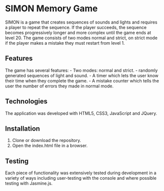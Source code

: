 # SIMON Memory Game 

SIMON is a game that creates sequences of sounds and lights and requires a player to repeat the sequence. If the player succeeds, the sequence becomes progressively longer and more complex until the game ends at level 20. The game consists of two modes normal and strict, on strict mode if the player makes a mistake they must restart from level 1.

## Features

The game has several features:
    - Two modes: normal and strict.
    - randomly generated sequences of light and sound.
    - A timer which lets the user know their time when they complete the game.
    - A mistake counter which tells the user the number of errors they made in normal mode.   

## Technologies

The application was developed with HTML5, CSS3, JavaScript and JQuery.

## Installation

1. Clone or download the repository.
2. Open the index.html file in a browser.

## Testing

Each piece of functionality was extensively tested during development in a variety of ways including user-testing with the console and where possible testing with Jasmine.js.

